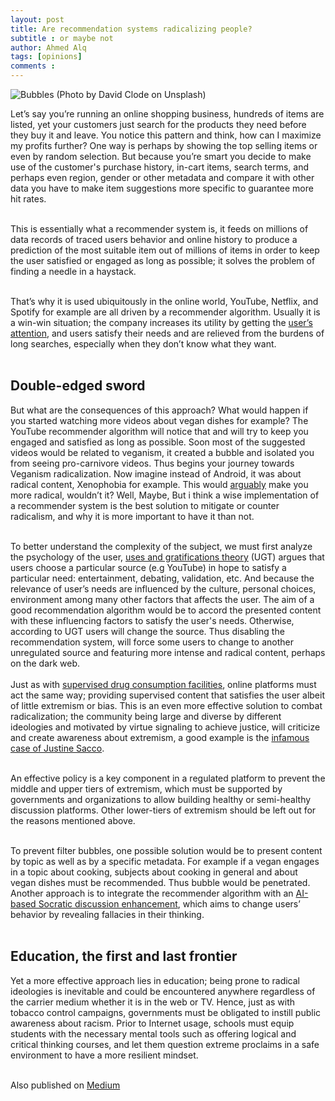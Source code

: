 ```yaml
---
layout: post
title: Are recommendation systems radicalizing people?
subtitle : or maybe not
author: Ahmed Alq
tags: [opinions]
comments : 
---
```

![Bubbles (Photo by David Clode on Unsplash)](https://miro.medium.com/max/1200/0*t4b-h8wdYtUu93Ap)

Let’s say you’re running an online shopping business, hundreds of items are listed, yet your customers just search for the products they need before they buy it and leave. You notice this pattern and think, how can I maximize my profits further? One way is perhaps by showing the top selling items or even by random selection. But because you’re smart you decide to make use of the customer's purchase history, in-cart items, search terms, and perhaps even region, gender or other metadata and compare it with other data you have to make item suggestions more specific to guarantee more hit rates. <br/><br/>



This is essentially what a recommender system is, it feeds on millions of data records of traced users behavior and online history to produce a prediction of the most suitable item out of millions of items in order to keep the user satisfied or engaged as long as possible; it solves the problem of finding a needle in a haystack. <br/><br/>

That’s why it is used ubiquitously in the online world, YouTube, Netflix, and Spotify for example are all driven by a recommender algorithm. Usually it is a win-win situation; the company increases its utility by getting the [user’s attention](https://sloanreview.mit.edu/article/how-we-sell-our-attention/), and users satisfy their needs and are relieved from the burdens of long searches, especially when they don’t know what they want.<br/><br/>

## Double-edged sword
But what are the consequences of this approach? What would happen if you started watching more videos about vegan dishes for example? The YouTube recommender algorithm will notice that and will try to keep you engaged and satisfied as long as possible. Soon most of the suggested videos would be related to veganism, it created a bubble and isolated you from seeing pro-carnivore videos. Thus begins your journey towards Veganism radicalization. 
Now imagine instead of Android, it was about radical content, Xenophobia for example. This would [arguably](https://www.nytimes.com/interactive/2019/06/08/technology/youtube-radical.html) make you more radical, wouldn’t it? Well, Maybe, But i think a wise implementation of a recommender system is the best solution to mitigate or counter radicalism, and why it is more important to have it than not. <br/><br/>


To better understand the complexity of the subject, we must first analyze the psychology of the user, [uses and gratifications theory](https://en.wikipedia.org/wiki/Uses_and_gratifications_theory) (UGT) argues that users choose a particular source (e.g YouTube) in hope to satisfy a particular need: entertainment, debating, validation, etc. And because the relevance of user’s needs are influenced by the culture, personal choices, environment among many other factors that affects the user. The aim of a good recommendation algorithm would be to accord the presented content with these influencing factors to satisfy the user's needs. Otherwise, according to UGT users will change the source. Thus disabling the recommendation system, will force some users to change to another unregulated source and featuring more intense and radical content, perhaps on the dark web.<br/><br/>
Just as with [supervised drug consumption facilities](https://en.wikipedia.org/wiki/Supervised_injection_site), online platforms must act the same way; providing supervised content that satisfies the user albeit of little extremism or bias. This is an even more effective solution to combat radicalization; the community being large and diverse by different ideologies and motivated by virtue signaling to achieve justice, will criticize and create awareness about extremism, a good example is the [infamous case of Justine Sacco](https://en.wikipedia.org/wiki/Online_shaming#Justine_Sacco_incident).<br/><br/>


An effective policy is a key component in a regulated platform to prevent the middle and upper tiers of extremism, which must be supported by governments and organizations to allow building healthy or semi-healthy discussion platforms. Other lower-tiers of extremism should be left out for the reasons mentioned above. <br/><br/>

To prevent filter bubbles, one possible solution would be to present content by topic as well as by a specific metadata. For example if a vegan engages in a topic about cooking, subjects about cooking in general and about vegan dishes must be recommended. Thus bubble would be penetrated. Another approach is to integrate the recommender algorithm with an [AI-based Socratic discussion enhancement](https://link.springer.com/article/10.1007/s12152-019-09401-y), which aims to change users’ behavior by revealing fallacies in their thinking.<br/><br/>

## Education, the first and last frontier

Yet a more effective approach lies in education; being prone to radical ideologies is inevitable and could be encountered anywhere regardless of the carrier medium whether it is in the web or TV. Hence, just as with tobacco control campaigns, governments must be obligated to instill public awareness about racism. Prior to Internet usage, schools must equip students with the necessary mental tools such as offering logical and critical thinking courses, and let them question extreme proclaims in a safe environment to have a more resilient mindset.<br/><br/>

Also published on [Medium](https://medium.com/@ahmelq/are-recommendation-systems-radicalizing-people-c015c0fbad1f) <br/><br/>
